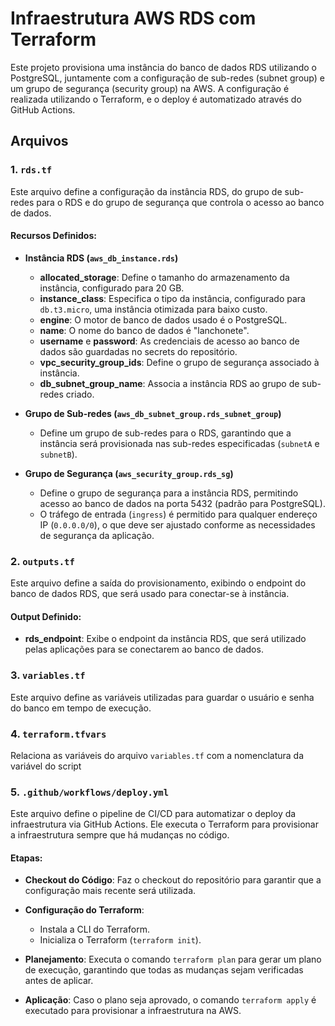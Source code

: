 # Infraestrutura AWS RDS com Terraform

Este projeto provisiona uma instância do banco de dados RDS utilizando o PostgreSQL, juntamente com a configuração de sub-redes (subnet group) e um grupo de segurança (security group) na AWS. A configuração é realizada utilizando o Terraform, e o deploy é automatizado através do GitHub Actions.

## Arquivos

### 1. `rds.tf`
Este arquivo define a configuração da instância RDS, do grupo de sub-redes para o RDS e do grupo de segurança que controla o acesso ao banco de dados.

#### Recursos Definidos:

- **Instância RDS (`aws_db_instance.rds`)**
  - **allocated_storage**: Define o tamanho do armazenamento da instância, configurado para 20 GB.
  - **instance_class**: Especifica o tipo da instância, configurado para `db.t3.micro`, uma instância otimizada para baixo custo.
  - **engine**: O motor de banco de dados usado é o PostgreSQL.
  - **name**: O nome do banco de dados é "lanchonete".
  - **username** e **password**: As credenciais de acesso ao banco de dados são guardadas no secrets do repositório.
  - **vpc_security_group_ids**: Define o grupo de segurança associado à instância.
  - **db_subnet_group_name**: Associa a instância RDS ao grupo de sub-redes criado.

- **Grupo de Sub-redes (`aws_db_subnet_group.rds_subnet_group`)**
  - Define um grupo de sub-redes para o RDS, garantindo que a instância será provisionada nas sub-redes especificadas (`subnetA` e `subnetB`).

- **Grupo de Segurança (`aws_security_group.rds_sg`)**
  - Define o grupo de segurança para a instância RDS, permitindo acesso ao banco de dados na porta 5432 (padrão para PostgreSQL).
  - O tráfego de entrada (`ingress`) é permitido para qualquer endereço IP (`0.0.0.0/0`), o que deve ser ajustado conforme as necessidades de segurança da aplicação.

### 2. `outputs.tf`
Este arquivo define a saída do provisionamento, exibindo o endpoint do banco de dados RDS, que será usado para conectar-se à instância.

#### Output Definido:

- **rds_endpoint**: Exibe o endpoint da instância RDS, que será utilizado pelas aplicações para se conectarem ao banco de dados.

### 3. `variables.tf`
Este arquivo define as variáveis utilizadas para guardar o usuário e senha do banco em tempo de execução.

### 4. `terraform.tfvars`
Relaciona as variáveis do arquivo `variables.tf` com a nomenclatura da variável do script

### 5. `.github/workflows/deploy.yml`
Este arquivo define o pipeline de CI/CD para automatizar o deploy da infraestrutura via GitHub Actions. Ele executa o Terraform para provisionar a infraestrutura sempre que há mudanças no código.

#### Etapas:

- **Checkout do Código**: Faz o checkout do repositório para garantir que a configuração mais recente será utilizada.
  
- **Configuração do Terraform**:
  - Instala a CLI do Terraform.
  - Inicializa o Terraform (`terraform init`).
  
- **Planejamento**: Executa o comando `terraform plan` para gerar um plano de execução, garantindo que todas as mudanças sejam verificadas antes de aplicar.

- **Aplicação**: Caso o plano seja aprovado, o comando `terraform apply` é executado para provisionar a infraestrutura na AWS.